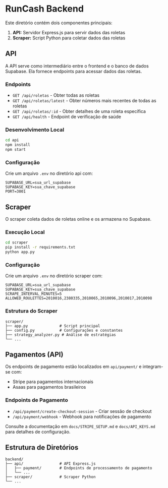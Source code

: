 # RunCash Backend

Este diretório contém dois componentes principais:
1. **API:** Servidor Express.js para servir dados das roletas
2. **Scraper:** Script Python para coletar dados das roletas

## API

A API serve como intermediário entre o frontend e o banco de dados Supabase. Ela fornece endpoints para acessar dados das roletas.

### Endpoints

- `GET /api/roletas` - Obter todas as roletas
- `GET /api/roletas/latest` - Obter números mais recentes de todas as roletas
- `GET /api/roletas/:id` - Obter detalhes de uma roleta específica
- `GET /api/health` - Endpoint de verificação de saúde

### Desenvolvimento Local

```bash
cd api
npm install
npm start
```

### Configuração

Crie um arquivo `.env` no diretório api com:

```
SUPABASE_URL=sua_url_supabase
SUPABASE_KEY=sua_chave_supabase
PORT=3001
```

## Scraper

O scraper coleta dados de roletas online e os armazena no Supabase.

### Execução Local

```bash
cd scraper
pip install -r requirements.txt
python app.py
```

### Configuração

Crie um arquivo `.env` no diretório scraper com:

```
SUPABASE_URL=sua_url_supabase
SUPABASE_KEY=sua_chave_supabase
SCRAPE_INTERVAL_MINUTES=5
ALLOWED_ROULETTES=2010016,2380335,2010065,2010096,2010017,2010098
```

### Estrutura do Scraper

```
scraper/
├── app.py              # Script principal
├── config.py           # Configurações e constantes
├── strategy_analyzer.py # Análise de estratégias
└── ...
```

## Pagamentos (API)

Os endpoints de pagamento estão localizados em `api/payment/` e integram-se com:

- Stripe para pagamentos internacionais
- Asaas para pagamentos brasileiros

### Endpoints de Pagamento

- `/api/payment/create-checkout-session` - Criar sessão de checkout
- `/api/payment/webhook` - Webhook para notificações de pagamento

Consulte a documentação em `docs/STRIPE_SETUP.md` e `docs/API_KEYS.md` para detalhes de configuração.

## Estrutura de Diretórios

```
backend/
├── api/                # API Express.js
│   ├── payment/        # Endpoints de processamento de pagamento
│   └── ...
├── scraper/            # Scraper Python
└── ...
``` 